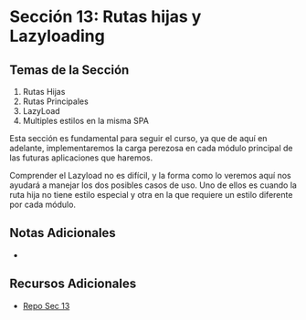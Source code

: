 # Sección 13: Rutas hijas y Lazyloading

## Temas de la Sección

1. Rutas Hijas
2. Rutas Principales
3. LazyLoad
4. Multiples estilos en la misma SPA

Esta sección es fundamental para seguir el curso, ya que de aquí en adelante, implementaremos la carga perezosa en cada módulo principal de las futuras aplicaciones que haremos.

Comprender el Lazyload no es difícil, y la forma como lo veremos aquí nos ayudará a manejar los dos posibles casos de uso. Uno de ellos es cuando la ruta hija no tiene estilo especial y otra en la que requiere un estilo diferente por cada módulo.

## Notas Adicionales
- 

## Recursos Adicionales
- [Repo Sec 13](https://github.com/Klerith/angular-heroes-app/tree/fin-seccion-13)